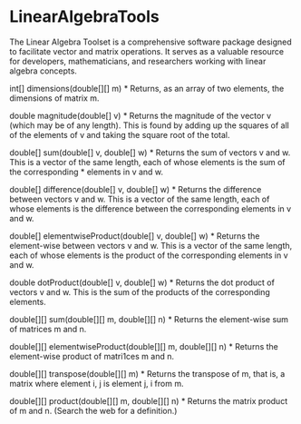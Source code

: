 # LinearAlgebraTools

The Linear Algebra Toolset is a comprehensive software package designed to facilitate vector and matrix operations. 
It serves as a valuable resource for developers, mathematicians, and researchers working with linear algebra concepts. 

int[] dimensions(double[][] m) * Returns, as an array of two elements, the dimensions of matrix m.

double magnitude(double[] v) * Returns the magnitude of the vector v (which may be of any length). This is found by adding up the squares of all of the elements of v and taking the square root of the total.

double[] sum(double[] v, double[] w) * Returns the sum of vectors v and w. This is a vector of the same length, each of whose elements is the sum of the corresponding * elements in v and w.

double[] difference(double[] v, double[] w) * Returns the difference between vectors v and w. This is a vector of the same length, each of whose elements is the difference between the corresponding elements in v and w.

double[] elementwiseProduct(double[] v, double[] w) * Returns the element-wise between vectors v and w. This is a vector of the same length, each of whose elements is the product of the corresponding elements in v and w.

double dotProduct(double[] v, double[] w) * Returns the dot product of vectors v and w. This is the sum of the products of the corresponding elements.   

double[][] sum(double[][] m, double[][] n) * Returns the element-wise sum of matrices m and n.

double[][] elementwiseProduct(double[][] m, double[][] n) * Returns the element-wise product of matri1ces m and n.

double[][] transpose(double[][] m) * Returns the transpose of m, that is, a matrix where element i, j is element j, i from m.

double[][] product(double[][] m, double[][] n) * Returns the matrix product of m and n. (Search the web for a definition.)
